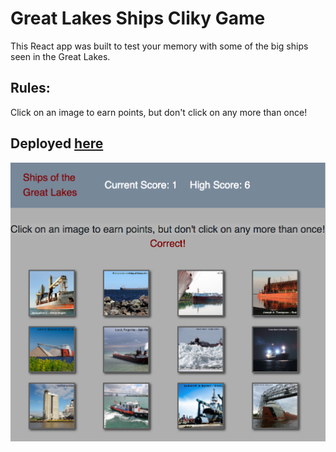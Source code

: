 # Great Lakes Ships Cliky Game

This React app was built to test your memory with some of the big ships seen in the Great Lakes. 

## Rules:
Click on an image to earn points, but don't click on any more than once!

## Deployed [here](https://malmi003.github.io/Clicky-Game/)

![Image of App](./public/images/img1.png)
